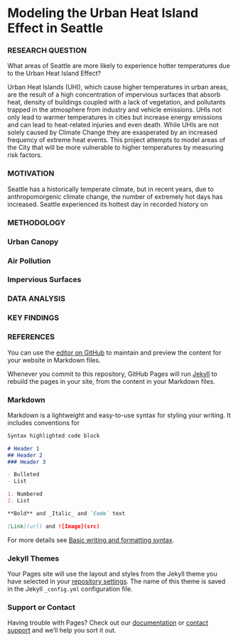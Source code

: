 # Modeling the Urban Heat Island Effect in Seattle

### RESEARCH QUESTION
What areas of Seattle are more likely to experience hotter temperatures due to the Urban Heat Island Effect? 

Urban Heat Islands (UHI), which cause higher temperatures in urban areas, are the result of a high concentration of impervious surfaces that absorb heat, density of buildings coupled with a lack of vegetation, and pollutants trapped in the atmosphere from industry and vehicle emissions. UHIs not only lead to warmer temperatures in cities but increase energy emissions and can lead to heat-related injuries and even death. While UHIs are not solely caused by Climate Change they are exasperated by an increased frequency of extreme heat events. This project attempts to model areas of the City that will be more vulnerable to higher temperatures by measuring risk factors.

### MOTIVATION
Seattle has a historically temperate climate, but in recent years, due to anthropomorgenic climate change, the number of extremely hot days has increased. Seattle experienced its hottest day in recorded history on 
### METHODOLOGY

### Urban Canopy

### Air Pollution

### Impervious Surfaces

### DATA ANALYSIS

### KEY FINDINGS

### REFERENCES
You can use the [editor on GitHub](https://github.com/katie-fallon/Project_CP255/edit/main/README.md) to maintain and preview the content for your website in Markdown files.

Whenever you commit to this repository, GitHub Pages will run [Jekyll](https://jekyllrb.com/) to rebuild the pages in your site, from the content in your Markdown files.

### Markdown

Markdown is a lightweight and easy-to-use syntax for styling your writing. It includes conventions for

```markdown
Syntax highlighted code block

# Header 1
## Header 2
### Header 3

- Bulleted
- List

1. Numbered
2. List

**Bold** and _Italic_ and `Code` text

[Link](url) and ![Image](src)
```

For more details see [Basic writing and formatting syntax](https://docs.github.com/en/github/writing-on-github/getting-started-with-writing-and-formatting-on-github/basic-writing-and-formatting-syntax).

### Jekyll Themes

Your Pages site will use the layout and styles from the Jekyll theme you have selected in your [repository settings](https://github.com/katie-fallon/Project_CP255/settings/pages). The name of this theme is saved in the Jekyll `_config.yml` configuration file.

### Support or Contact

Having trouble with Pages? Check out our [documentation](https://docs.github.com/categories/github-pages-basics/) or [contact support](https://support.github.com/contact) and we’ll help you sort it out.
